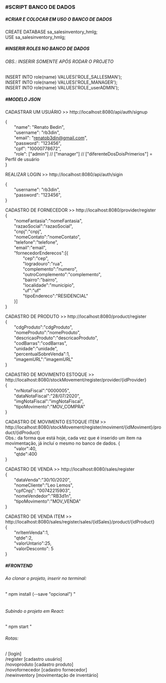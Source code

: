 <h3>#SCRIPT BANCO DE DADOS</h3>
<h5>#CRIAR E COLOCAR EM USO O BANCO DE DADOS</h5>
CREATE DATABASE sa_salesinventory_hmlg;</br>
USE sa_salesinventory_hmlg;
<h5>#INSERIR ROLES NO BANCO DE DADOS</h5>
<h6>OBS.: INSERIR SOMENTE APÓS RODAR O PROJETO</h6>
INSERT INTO role(name) VALUES('ROLE_SALLESMAN');</br>
INSERT INTO role(name) VALUES('ROLE_MANAGER');</br>
INSERT INTO role(name) VALUES('ROLE_userADMIN');</br>


<h5>#MODELO JSON</h5>

CADASTRAR UM USUÁRIO >>  http://localhost:8080/api/auth/signup</br>

{</br>
	&emsp;&emsp;"name": "Renato Bedin",</br>
	&emsp;&emsp;"username": "rb3din",</br>
	&emsp;&emsp;"email": "renatob3din@gmail.com",</br>
	&emsp;&emsp;"password": "123456",</br>
	&emsp;&emsp;"cpf": "10000778672",</br>
	&emsp;&emsp;"role": ["admin"] // ["manager"] // ["diferenteDosDoisPrimerios"] = Perfil de usuário </br>
}


REALIZAR LOGIN >>  http://localhost:8080/api/auth/sigin</br>

{</br>
	&emsp;&emsp;"username": "rb3din",</br>
	&emsp;&emsp;"password": "123456",</br>
}</br>

CADASTRO DE FORNECEDOR >> http://localhost:8080/provider/register </br>
{</br>
&emsp;&emsp;"nomeFantasia":"nomeFantasia",</br>
&emsp;&emsp;"razaoSocial":"razaoSocial",</br>
&emsp;&emsp;"cnpj":"cnpj",</br>
&emsp;&emsp;"nomeContato":"nomeContato",</br>
&emsp;&emsp;"telefone":"telefone",</br>
&emsp;&emsp;"email":"email",</br>
&emsp;&emsp;"fornecedorEnderecos":[{</br>
&emsp;&emsp;&emsp;&emsp;"cep":"cep",</br>
&emsp;&emsp;&emsp;&emsp;"logradouro":"rua",</br>
&emsp;&emsp;&emsp;&emsp;"complemento":"numero",</br>
&emsp;&emsp;&emsp;&emsp;"outroComplemento":"complemento",</br>
&emsp;&emsp;&emsp;&emsp;"bairro":"bairro",</br>
&emsp;&emsp;&emsp;&emsp;"localidade":"municipio",</br>
&emsp;&emsp;&emsp;&emsp;"uf":"uf"</br>
&emsp;&emsp;&emsp;&emsp;"tipoEndereco":"RESIDENCIAL"</br>
&emsp;&emsp;}]</br>
}</br>


CADASTRO DE PRODUTO >> http://localhost:8080/product/register </br>
{</br>
&emsp;&emsp;"cdgProduto":"cdgProduto",</br>
&emsp;&emsp;"nomeProduto":"nomeProduto",</br>
&emsp;&emsp;"descricaoProduto":"descricaoProduto",</br>
&emsp;&emsp;"codBarras":"codBarras",</br>
&emsp;&emsp;"unidade":"unidade",</br>
&emsp;&emsp;"percentualSobreVenda":1,</br>
&emsp;&emsp;"imagemURL":"imagemURL"</br>
}</br>

CADASTRO DE MOVIMENTO ESTOQUE >> http://localhost:8080/stockMovement/register/provider/{idProvider}</br>
{</br>
&emsp;&emsp;"nrNotaFiscal":"0000005",</br>
&emsp;&emsp;"dataNotaFiscal":"28/07/2020",</br>
&emsp;&emsp;"imgNotaFiscal":"imgNotaFiscal",</br>
&emsp;&emsp;"tipoMovimento":"MOV_COMPRA"</br>
}</br>

CADASTRO DE MOVIMENTO ESTOQUE ITEM >> http://localhost:8080/stockMovement/register/moviment/{idMoviment}/product/{idProduct}</br>
Obs.: da forma que está hoje, cada vez que é inserido um item na movimentação, já incluí o mesmo no banco de dados.
{</br>
&emsp;&emsp;"valor":40,</br>
&emsp;&emsp;"qtde":400</br>
}</br>

CADASTRO DE VENDA >> http://localhost:8080/sales/register</br>
{</br>
&emsp;&emsp;"dataVenda":"30/10/2020",</br>
&emsp;&emsp;"nomeCliente":"Leo Lemos",</br>
&emsp;&emsp;"cpfCnpj": "00742215903",</br>
&emsp;&emsp;"nomeVendedor":"RB3d1n",</br>
&emsp;&emsp;"tipoMovimento":"MOV_VENDA"</br>
}</br>

CADASTRO DE VENDA ITEM >> http://localhost:8080/sales/register/sales/{idSales}/product/{idProduct}</br>
{</br>
&emsp;&emsp;"nrItemVenda":1,</br>
&emsp;&emsp;"qtde":2,</br>
&emsp;&emsp;"valorUntario":25,</br>
&emsp;&emsp;"valorDesconto": 5</br>
}</br>

</p>


<h5>#FRONTEND</h5>
<h6>Ao clonar o projeto, inserir no terminal:</h6> 
" npm install (--save "opcional") " </br></br>

<h6>Subindo o projeto em React:</h6> 
" npm start "</br>

<h6>Rotas:</h6> 
/                     [login]</br>
/register             [cadastro usuário]</br>
/novoproduto          [cadastro produto]</br>
/novofornecedor       [cadastro fornecedor]</br>
/newinventory         [movimentação de inventário]</br>
